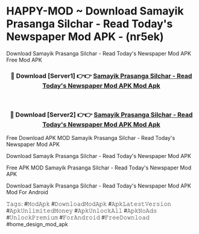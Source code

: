 # HAPPY-MOD ~ Download Samayik Prasanga Silchar  - Read Today's Newspaper Mod APK - (nr5ek)
Download Samayik Prasanga Silchar  - Read Today's Newspaper Mod APK Free Mod APK

<div align="center">
<h3>🔴 Download [Server1] 👉👉 <a href="https://apk-comot.site?title=Samayik_Prasanga_Silchar__-_Read_Today's_Newspaper_Mod_APK">Samayik Prasanga Silchar  - Read Today's Newspaper Mod APK Mod Apk</a></h3><br>

<h3>🔴 Download [Server2] 👉👉 <a href="https://apk-comot.site?title=Samayik_Prasanga_Silchar__-_Read_Today's_Newspaper_Mod_APK">Samayik Prasanga Silchar  - Read Today's Newspaper Mod APK Mod Apk</a></h3>
</div>


Free Download APK MOD Samayik Prasanga Silchar  - Read Today's Newspaper Mod APK

Download Samayik Prasanga Silchar  - Read Today's Newspaper Mod APK 

Free APK MOD Samayik Prasanga Silchar  - Read Today's Newspaper Mod APK 

Download Samayik Prasanga Silchar  - Read Today's Newspaper Mod APK Mod For Android

𝚃𝚊𝚐𝚜: #𝙼𝚘𝚍𝙰𝚙𝚔 #𝙳𝚘𝚠𝚗𝚕𝚘𝚊𝚍𝙼𝚘𝚍𝙰𝚙𝚔 #𝙰𝚙𝚔𝙻𝚊𝚝𝚎𝚜𝚝𝚅𝚎𝚛𝚜𝚒𝚘𝚗 #𝙰𝚙𝚔𝚄𝚗𝚕𝚒𝚖𝚒𝚝𝚎𝚍𝙼𝚘𝚗𝚎𝚢 #𝙰𝚙𝚔𝚄𝚗𝚕𝚘𝚌𝚔𝙰𝚕𝚕 #𝙰𝚙𝚔𝙽𝚘𝙰𝚍𝚜 #𝚄𝚗𝚕𝚘𝚌𝚔𝙿𝚛𝚎𝚖𝚒𝚞𝚖 #𝙵𝚘𝚛𝙰𝚗𝚍𝚛𝚘𝚒𝚍 #𝙵𝚛𝚎𝚎𝙳𝚘𝚠𝚗𝚕𝚘𝚊𝚍 #home_design_mod_apk